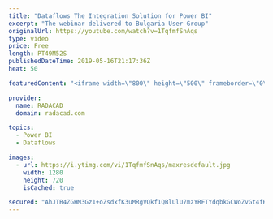 ```yaml
---
title: "Dataflows The Integration Solution for Power BI"
excerpt: "The webinar delivered to Bulgaria User Group"
originalUrl: https://youtube.com/watch?v=1TqfmfSnAqs
type: video
price: Free
length: PT49M52S
publishedDateTime: 2019-05-16T21:17:36Z
heat: 50

featuredContent: "<iframe width=\"800\" height=\"500\" frameborder=\"0\" src=\"https://www.youtube.com/embed/1TqfmfSnAqs\" allow=\"accelerometer; autoplay; encrypted-media; gyroscope; picture-in-picture\" allowfullscreen></iframe>"

provider:
  name: RADACAD
  domain: radacad.com

topics:
  - Power BI
  - Dataflows

images:
  - url: https://i.ytimg.com/vi/1TqfmfSnAqs/maxresdefault.jpg
    width: 1280
    height: 720
    isCached: true

secured: "AhJTB4ZGHM3Gz1+oZsdxfK3uMRgVQkf1QBlUlU7mzYRFTYdqbkGCWoZvGt4fHFj/G/CURkZapqROUc+W0jCFNMfp3h0sff/cLAx2B751F1tgFwguleyJ7kNuHw54BWC1Y36ii/upZCT1SPlnvAwc/QqHQSnNWQVjiiZ9EXpfpxtnGPblbO13gQqKcHHYnZJGy8rF2u/lwtbVkjiXbg3fbO6sPrQDN5eHn7G+Bv2sAH20wHqqzXB4ORN0K+haysW9tL0Xa+tXCUS35BSbNqYILOsfDg5gQJV0L+oG+3D4TE3EVuQ5HW3di4VRpSLAYcSsxoCzcVLROD8DGUnRnxFMWfsaJnfelR2iUvM9Wg80KcuZyHYOLHAodis/w/eZfBqJhZRjKvPL58OVbTZdxAYaBwdrbXPOyQvAM0DEDOQmAdU=;63oKdqnMboTLw5a4QpgbwQ=="
---
```


